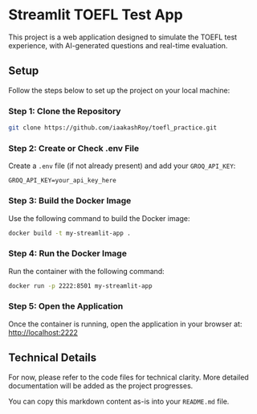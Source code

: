 # Streamlit TOEFL Test App
This project is a web application designed to simulate the TOEFL test experience, with AI-generated questions and real-time evaluation.

## Setup

Follow the steps below to set up the project on your local machine:

### Step 1: Clone the Repository

```bash
git clone https://github.com/iaakashRoy/toefl_practice.git
```

### Step 2: Create or Check .env File

Create a `.env` file (if not already present) and add your `GROQ_API_KEY`:
```
GROQ_API_KEY=your_api_key_here
```

### Step 3: Build the Docker Image

Use the following command to build the Docker image:
```bash
docker build -t my-streamlit-app .
```

### Step 4: Run the Docker Image

Run the container with the following command:
```bash
docker run -p 2222:8501 my-streamlit-app
```

### Step 5: Open the Application

Once the container is running, open the application in your browser at:
[http://localhost:2222](http://localhost:2222)

## Technical Details

For now, please refer to the code files for technical clarity. More detailed documentation will be added as the project progresses.

You can copy this markdown content as-is into your `README.md` file.

